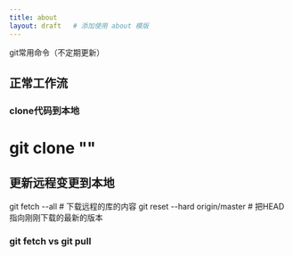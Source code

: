 ```yaml
---
title: about
layout: draft   # 添加使用 about 模版
---
```


git常用命令（不定期更新）

## 正常工作流

### clone代码到本地
# git clone ""


## 更新远程变更到本地
git fetch --all # 下载远程的库的内容
git reset --hard origin/master # 把HEAD指向刚刚下载的最新的版本

### git fetch  vs git pull

